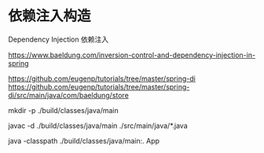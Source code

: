 依赖注入构造
==========

Dependency Injection 依赖注入

https://www.baeldung.com/inversion-control-and-dependency-injection-in-spring

https://github.com/eugenp/tutorials/tree/master/spring-di
https://github.com/eugenp/tutorials/tree/master/spring-di/src/main/java/com/baeldung/store

mkdir -p ./build/classes/java/main

javac -d ./build/classes/java/main ./src/main/java/*.java

java -classpath ./build/classes/java/main:. App